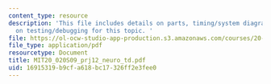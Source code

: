 ```yaml
---
content_type: resource
description: 'This file includes details on parts, timing/system diagrams, and examples
  on testing/debugging for this topic. '
file: https://ol-ocw-studio-app-production.s3.amazonaws.com/courses/20-020-introduction-to-biological-engineering-design-spring-2009/16915319b9cfa618bc17326ff2e3fee0_MIT20_020S09_prj12_neuro_td.pdf
file_type: application/pdf
resourcetype: Document
title: MIT20_020S09_prj12_neuro_td.pdf
uid: 16915319-b9cf-a618-bc17-326ff2e3fee0
---
```

